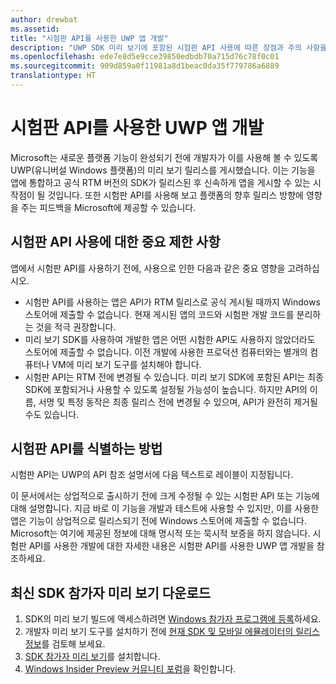 ```yaml
---
author: drewbat
ms.assetid: 
title: "시험판 API를 사용한 UWP 앱 개발"
description: "UWP SDK 미리 보기에 포함된 시험판 API 사용에 따른 장점과 주의 사항을 이해합니다."
ms.openlocfilehash: ede7e8d5e9cce39850edbdb70a715d76c78f0c01
ms.sourcegitcommit: 909d859a0f11981a8d1beac0da35f779786a6889
translationtype: HT
---
```

# <a name="developing-uwp-apps-with-pre-release-apis"></a>시험판 API를 사용한 UWP 앱 개발

Microsoft는 새로운 플랫폼 기능이 완성되기 전에 개발자가 이를 사용해 볼 수 있도록 UWP(유니버설 Windows 플랫폼)의 미리 보기 릴리스를 게시했습니다. 이는 기능을 앱에 통합하고 공식 RTM 버전의 SDK가 릴리스된 후 신속하게 앱을 게시할 수 있는 시작점이 될 것입니다. 또한 시험판 API를 사용해 보고 플랫폼의 향후 릴리스 방향에 영향을 주는 피드백을 Microsoft에 제공할 수 있습니다.

## <a name="important-limitations-on-the-use-of-pre-release-apis"></a>시험판 API 사용에 대한 중요 제한 사항
앱에서 시험판 API를 사용하기 전에, 사용으로 인한 다음과 같은 중요 영향을 고려하십시오. 
* 시험판 API를 사용하는 앱은 API가 RTM 릴리스로 공식 게시될 때까지 Windows 스토어에 제출할 수 없습니다. 현재 게시된 앱의 코드와 시험판 개발 코드를 분리하는 것을 적극 권장합니다. 
* 미리 보기 SDK를 사용하여 개발한 앱은 어떤 시험한 API도 사용하지 않았더라도 스토어에 제출할 수 없습니다. 이전 개발에 사용한 프로덕션 컴퓨터와는 별개의 컴퓨터나 VM에 미리 보기 도구를 설치해야 합니다. 
* 시험판 API는 RTM 전에 변경될 수 있습니다. 미리 보기 SDK에 포함된 API는 최종 SDK에 포함되거나 사용할 수 있도록 설정될 가능성이 높습니다. 하지만 API의 이름, 서명 및 특정 동작은 최종 릴리스 전에 변경될 수 있으며, API가 완전히 제거될 수도 있습니다. 

## <a name="how-to-identify-a-prerelease-api"></a>시험판 API를 식별하는 방법 
시험판 API는 UWP의 API 참조 설명서에 다음 텍스트로 레이블이 지정됩니다. 

이 문서에서는 상업적으로 출시하기 전에 크게 수정될 수 있는 시험판 API 또는 기능에 대해 설명합니다. 지금 바로 이 기능을 개발과 테스트에 사용할 수 있지만, 이를 사용한 앱은 기능이 상업적으로 릴리스되기 전에 Windows 스토어에 제출할 수 없습니다. Microsoft는 여기에 제공된 정보에 대해 명시적 또는 묵시적 보증을 하지 않습니다. 시험판 API를 사용한 개발에 대한 자세한 내용은 시험판 API를 사용한 UWP 앱 개발을 참조하세요. 

## <a name="get-the-latest-sdk-insider-preview"></a>최신 SDK 참가자 미리 보기 다운로드 
1. SDK의 미리 보기 빌드에 액세스하려면 [Windows 참가자 프로그램에 등록](https://insider.windows.com/)하세요. 
3. 개발자 미리 보기 도구를 설치하기 전에 [현재 SDK 및 모바일 에뮬레이터의 릴리스 정보](http://go.microsoft.com/fwlink/?LinkId=829180)를 검토해 보세요.
4. [SDK 참가자 미리 보기](https://www.microsoft.com/en-us/software-download/windowsinsiderpreviewSDK)를 설치합니다.
5. [Windows Insider Preview 커뮤니티 포럼](http://go.microsoft.com/fwlink/p/?LinkId=507620)을 확인합니다.

